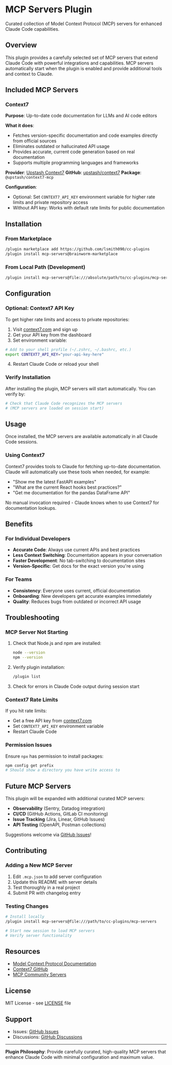 # MCP Servers Plugin

Curated collection of Model Context Protocol (MCP) servers for enhanced Claude Code capabilities.

## Overview

This plugin provides a carefully selected set of MCP servers that extend Claude Code with powerful integrations and capabilities. MCP servers automatically start when the plugin is enabled and provide additional tools and context to Claude.

## Included MCP Servers

### Context7

**Purpose**: Up-to-date code documentation for LLMs and AI code editors

**What it does**:
- Fetches version-specific documentation and code examples directly from official sources
- Eliminates outdated or hallucinated API usage
- Provides accurate, current code generation based on real documentation
- Supports multiple programming languages and frameworks

**Provider**: [Upstash Context7](https://context7.com/)
**GitHub**: [upstash/context7](https://github.com/upstash/context7)
**Package**: `@upstash/context7-mcp`

**Configuration**:
- Optional: Set `CONTEXT7_API_KEY` environment variable for higher rate limits and private repository access
- Without API key: Works with default rate limits for public documentation

## Installation

### From Marketplace

```bash
/plugin marketplace add https://github.com/lsmith090/cc-plugins
/plugin install mcp-servers@brainworm-marketplace
```

### From Local Path (Development)

```bash
/plugin install mcp-servers@file:///absolute/path/to/cc-plugins/mcp-servers
```

## Configuration

### Optional: Context7 API Key

To get higher rate limits and access to private repositories:

1. Visit [context7.com](https://context7.com/) and sign up
2. Get your API key from the dashboard
3. Set environment variable:

```bash
# Add to your shell profile (~/.zshrc, ~/.bashrc, etc.)
export CONTEXT7_API_KEY="your-api-key-here"
```

4. Restart Claude Code or reload your shell

### Verify Installation

After installing the plugin, MCP servers will start automatically. You can verify by:

```bash
# Check that Claude Code recognizes the MCP servers
# (MCP servers are loaded on session start)
```

## Usage

Once installed, the MCP servers are available automatically in all Claude Code sessions.

### Using Context7

Context7 provides tools to Claude for fetching up-to-date documentation. Claude will automatically use these tools when needed, for example:

- "Show me the latest FastAPI examples"
- "What are the current React hooks best practices?"
- "Get me documentation for the pandas DataFrame API"

No manual invocation required - Claude knows when to use Context7 for documentation lookups.

## Benefits

### For Individual Developers

- **Accurate Code**: Always use current APIs and best practices
- **Less Context Switching**: Documentation appears in your conversation
- **Faster Development**: No tab-switching to documentation sites
- **Version-Specific**: Get docs for the exact version you're using

### For Teams

- **Consistency**: Everyone uses current, official documentation
- **Onboarding**: New developers get accurate examples immediately
- **Quality**: Reduces bugs from outdated or incorrect API usage

## Troubleshooting

### MCP Server Not Starting

1. Check that Node.js and npm are installed:
   ```bash
   node --version
   npm --version
   ```

2. Verify plugin installation:
   ```bash
   /plugin list
   ```

3. Check for errors in Claude Code output during session start

### Context7 Rate Limits

If you hit rate limits:
- Get a free API key from [context7.com](https://context7.com/)
- Set `CONTEXT7_API_KEY` environment variable
- Restart Claude Code

### Permission Issues

Ensure `npx` has permission to install packages:
```bash
npm config get prefix
# Should show a directory you have write access to
```

## Future MCP Servers

This plugin will be expanded with additional curated MCP servers:

- **Observability** (Sentry, Datadog integration)
- **CI/CD** (GitHub Actions, GitLab CI monitoring)
- **Issue Tracking** (Jira, Linear, GitHub Issues)
- **API Testing** (OpenAPI, Postman collections)

Suggestions welcome via [GitHub Issues](https://github.com/lsmith090/cc-plugins/issues)!

## Contributing

### Adding a New MCP Server

1. Edit `.mcp.json` to add server configuration
2. Update this README with server details
3. Test thoroughly in a real project
4. Submit PR with changelog entry

### Testing Changes

```bash
# Install locally
/plugin install mcp-servers@file:///path/to/cc-plugins/mcp-servers

# Start new session to load MCP servers
# Verify server functionality
```

## Resources

- [Model Context Protocol Documentation](https://modelcontextprotocol.io/)
- [Context7 GitHub](https://github.com/upstash/context7)
- [MCP Community Servers](https://github.com/wong2/awesome-mcp-servers)

## License

MIT License - see [LICENSE](LICENSE) file

## Support

- Issues: [GitHub Issues](https://github.com/lsmith090/cc-plugins/issues)
- Discussions: [GitHub Discussions](https://github.com/lsmith090/cc-plugins/discussions)

---

**Plugin Philosophy**: Provide carefully curated, high-quality MCP servers that enhance Claude Code with minimal configuration and maximum value.
